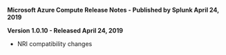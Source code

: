 **Microsoft Azure Compute Release Notes - Published by Splunk April 24, 2019**


**Version 1.0.10 - Released April 24, 2019**

* NRI compatibility changes
